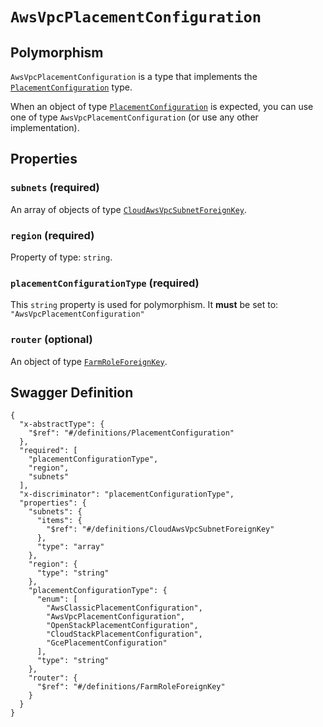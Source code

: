 # `AwsVpcPlacementConfiguration` #



## Polymorphism ##

`AwsVpcPlacementConfiguration` is a type that implements the [`PlacementConfiguration`](./../definitions/PlacementConfiguration.mkd) type.

When an object of type [`PlacementConfiguration`](./../definitions/PlacementConfiguration.mkd) is expected, you can use one of type `AwsVpcPlacementConfiguration`
(or use any other implementation).




## Properties ##

### `subnets` (required) ###




An array of 
objects of type [`CloudAwsVpcSubnetForeignKey`](./../definitions/CloudAwsVpcSubnetForeignKey.mkd).


### `region` (required) ###




Property of type: `string`.




### `placementConfigurationType` (required) ###




This `string` property is used for polymorphism. It **must** be set to: `"AwsVpcPlacementConfiguration"`


### `router` (optional) ###




An object of type [`FarmRoleForeignKey`](./../definitions/FarmRoleForeignKey.mkd).






## Swagger Definition ##

    {
      "x-abstractType": {
        "$ref": "#/definitions/PlacementConfiguration"
      }, 
      "required": [
        "placementConfigurationType", 
        "region", 
        "subnets"
      ], 
      "x-discriminator": "placementConfigurationType", 
      "properties": {
        "subnets": {
          "items": {
            "$ref": "#/definitions/CloudAwsVpcSubnetForeignKey"
          }, 
          "type": "array"
        }, 
        "region": {
          "type": "string"
        }, 
        "placementConfigurationType": {
          "enum": [
            "AwsClassicPlacementConfiguration", 
            "AwsVpcPlacementConfiguration", 
            "OpenStackPlacementConfiguration", 
            "CloudStackPlacementConfiguration", 
            "GcePlacementConfiguration"
          ], 
          "type": "string"
        }, 
        "router": {
          "$ref": "#/definitions/FarmRoleForeignKey"
        }
      }
    }
